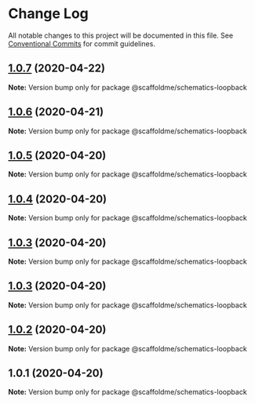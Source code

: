 # Change Log

All notable changes to this project will be documented in this file.
See [Conventional Commits](https://conventionalcommits.org) for commit guidelines.

## [1.0.7](https://github.com/scaffoldme/scaffoldme-cli/compare/@scaffoldme/schematics-loopback@1.0.6...@scaffoldme/schematics-loopback@1.0.7) (2020-04-22)

**Note:** Version bump only for package @scaffoldme/schematics-loopback





## [1.0.6](https://github.com/scaffoldme/scaffoldme-cli/compare/@scaffoldme/schematics-loopback@1.0.5...@scaffoldme/schematics-loopback@1.0.6) (2020-04-21)

**Note:** Version bump only for package @scaffoldme/schematics-loopback





## [1.0.5](https://github.com/scaffoldme/scaffoldme-cli/compare/@scaffoldme/schematics-loopback@1.0.4...@scaffoldme/schematics-loopback@1.0.5) (2020-04-20)

**Note:** Version bump only for package @scaffoldme/schematics-loopback





## [1.0.4](https://github.com/scaffoldme/scaffoldme-cli/compare/@scaffoldme/schematics-loopback@1.0.3...@scaffoldme/schematics-loopback@1.0.4) (2020-04-20)

**Note:** Version bump only for package @scaffoldme/schematics-loopback





## [1.0.3](https://github.com/scaffoldme/scaffoldme-cli/compare/@scaffoldme/schematics-loopback@1.0.3...@scaffoldme/schematics-loopback@1.0.3) (2020-04-20)

**Note:** Version bump only for package @scaffoldme/schematics-loopback





## [1.0.3](https://github.com/scaffoldme/scaffoldme-cli/compare/@scaffoldme/schematics-loopback@1.0.2...@scaffoldme/schematics-loopback@1.0.3) (2020-04-20)

**Note:** Version bump only for package @scaffoldme/schematics-loopback





## [1.0.2](https://github.com/scaffoldme/scaffoldme-cli/compare/@scaffoldme/schematics-loopback@1.0.1...@scaffoldme/schematics-loopback@1.0.2) (2020-04-20)

**Note:** Version bump only for package @scaffoldme/schematics-loopback





## 1.0.1 (2020-04-20)

**Note:** Version bump only for package @scaffoldme/schematics-loopback
